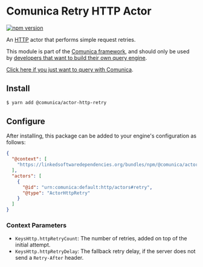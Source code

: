 # Comunica Retry HTTP Actor

[![npm version](https://badge.fury.io/js/%40comunica%2Factor-http-retry.svg)](https://www.npmjs.com/package/@comunica/actor-http-retry)

An [HTTP](https://github.com/comunica/comunica/tree/master/packages/bus-http) actor that performs simple request retries.

This module is part of the [Comunica framework](https://github.com/comunica/comunica),
and should only be used by [developers that want to build their own query engine](https://comunica.dev/docs/modify/).

[Click here if you just want to query with Comunica](https://comunica.dev/docs/query/).

## Install

```bash
$ yarn add @comunica/actor-http-retry
```

## Configure

After installing, this package can be added to your engine's configuration as follows:

```json
{
  "@context": [
    "https://linkedsoftwaredependencies.org/bundles/npm/@comunica/actor-http-retry/^3.0.0/components/context.jsonld"
  ],
  "actors": [
    {
      "@id": "urn:comunica:default:http/actors#retry",
      "@type": "ActorHttpRetry"
    }
  ]
}
```

### Context Parameters

* `KeysHttp.httpRetryCount`: The number of retries, added on top of the initial attempt.
* `KeysHttp.httpRetryDelay`: The fallback retry delay, if the server does not send a `Retry-After` header.
